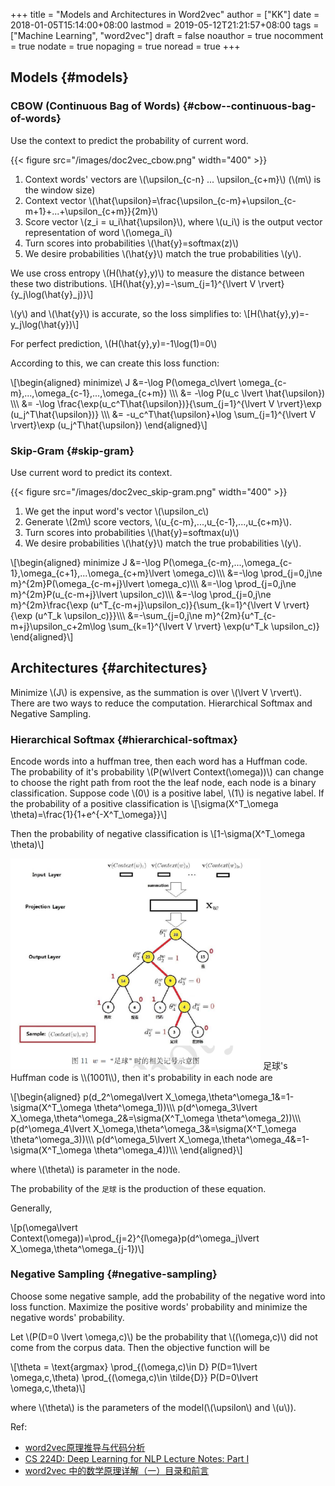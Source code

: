 +++
title = "Models and Architectures in Word2vec"
author = ["KK"]
date = 2018-01-05T15:14:00+08:00
lastmod = 2019-05-12T21:21:57+08:00
tags = ["Machine Learning", "word2vec"]
draft = false
noauthor = true
nocomment = true
nodate = true
nopaging = true
noread = true
+++

## Models {#models}


### CBOW (Continuous Bag of Words) {#cbow--continuous-bag-of-words}

Use the context to predict the probability of current word.

{{< figure src="/images/doc2vec_cbow.png" width="400" >}}

1.  Context words' vectors are \\(\upsilon\_{c-n} ... \upsilon\_{c+m}\\) (\\(m\\) is the window size)
2.  Context vector \\(\hat{\upsilon}=\frac{\upsilon\_{c-m}+\upsilon\_{c-m+1}+...+\upsilon\_{c+m}}{2m}\\)
3.  Score vector \\(z\_i = u\_i\hat{\upsilon}\\), where \\(u\_i\\) is the output vector representation of word \\(\omega\_i\\)
4.  Turn scores into probabilities \\(\hat{y}=softmax(z)\\)
5.  We desire probabilities \\(\hat{y}\\) match the true probabilities \\(y\\).

We use cross entropy \\(H(\hat{y},y)\\) to measure the distance between these two distributions.
\\[H(\hat{y},y)=-\sum\_{j=1}^{\lvert V \rvert}{y\_j\log(\hat{y}\_j)}\\]

\\(y\\) and \\(\hat{y}\\) is accurate, so the loss simplifies to:
\\[H(\hat{y},y)=-y\_j\log(\hat{y})\\]

For perfect prediction, \\(H(\hat{y},y)=-1\log(1)=0\\)

According to this, we can create this loss function:

\\[\begin{aligned}
minimize\ J &=-\log P(\omega\_c\lvert \omega\_{c-m},...,\omega\_{c-1},...,\omega\_{c+m}) \\\\\\
&= -\log P(u\_c \lvert \hat{\upsilon}) \\\\\\
&= -\log \frac{\exp(u\_c^T\hat{\upsilon})}{\sum\_{j=1}^{\lvert V \rvert}\exp (u\_j^T\hat{\upsilon})} \\\\\\
&= -u\_c^T\hat{\upsilon}+\log \sum\_{j=1}^{\lvert V \rvert}\exp (u\_j^T\hat{\upsilon})
\end{aligned}\\]


### Skip-Gram {#skip-gram}

Use current word to predict its context.

{{< figure src="/images/doc2vec_skip-gram.png" width="400" >}}

1.  We get the input word's vector \\(\upsilon\_c\\)
2.  Generate \\(2m\\) score vectors, \\(u\_{c-m},...,u\_{c-1},...,u\_{c+m}\\).
3.  Turn scores into probabilities \\(\hat{y}=softmax(u)\\)
4.  We desire probabilities \\(\hat{y}\\) match the true probabilities \\(y\\).

\\[\begin{aligned}
minimize J &=-\log P(\omega\_{c-m},...,\omega\_{c-1},\omega\_{c+1},...\omega\_{c+m}\lvert \omega\_c)\\\\\\
&=-\log \prod\_{j=0,j\ne m}^{2m}P(\omega\_{c-m+j}\lvert \omega\_c)\\\\\\
&=-\log \prod\_{j=0,j\ne m}^{2m}P(u\_{c-m+j}\lvert \upsilon\_c)\\\\\\
&=-\log \prod\_{j=0,j\ne m}^{2m}\frac{\exp (u^T\_{c-m+j}\upsilon\_c)}{\sum\_{k=1}^{\lvert V \rvert}{\exp (u^T\_k \upsilon\_c)}}\\\\\\
&=-\sum\_{j=0,j\ne m}^{2m}{u^T\_{c-m+j}\upsilon\_c+2m\log \sum\_{k=1}^{\lvert V \rvert} \exp(u^T\_k \upsilon\_c)}
\end{aligned}\\]


## Architectures {#architectures}

Minimize \\(J\\) is expensive, as the summation is over \\(\lvert V \rvert\\). There are two ways to reduce the computation. Hierarchical Softmax and Negative Sampling.


### Hierarchical Softmax {#hierarchical-softmax}

Encode words into a huffman tree, then each word has a Huffman code. The probability of it's probability \\(P(w\lvert Context(\omega))\\) can change to choose the right path from root the the leaf node, each node is a binary classification. Suppose code \\(0\\) is a positive label, \\(1\\) is negative label. If the probability of a positive classification is
\\[\sigma(X^T\_\omega \theta)=\frac{1}{1+e^{-X^T\_\omega}}\\]

Then the probability of negative classification is
\\[1-\sigma(X^T\_\omega \theta)\\]

<img src="/images/doc2vec_hierarchical_softmax.png" alt="doc2vec_hierarchical_softmax.png" width="400" />
足球's Huffman code is \\(1001\\), then it's probability in each node are

\\[\begin{aligned}
p(d\_2^\omega\lvert X\_\omega,\theta^\omega\_1&=1-\sigma(X^T\_\omega \theta^\omega\_1))\\\\\\
p(d^\omega\_3\lvert X\_\omega,\theta^\omega\_2&=\sigma(X^T\_\omega \theta^\omega\_2))\\\\\\
p(d^\omega\_4\lvert X\_\omega,\theta^\omega\_3&=\sigma(X^T\_\omega \theta^\omega\_3))\\\\\\
p(d^\omega\_5\lvert X\_\omega,\theta^\omega\_4&=1-\sigma(X^T\_\omega \theta^\omega\_4))\\\\\\
\end{aligned}\\]

where \\(\theta\\) is parameter in the node.

The probability of the `足球` is the production of these equation.

Generally,

\\[p(\omega\lvert Context(\omega))=\prod\_{j=2}^{l\omega}p(d^\omega\_j\lvert X\_\omega,\theta^\omega\_{j-1})\\]


### Negative Sampling {#negative-sampling}

Choose some negative sample, add the probability of the negative word into loss function. Maximize the positive words' probability and minimize the negative words' probability.

Let \\(P(D=0 \lvert \omega,c)\\) be the probability that \\((\omega,c)\\) did not come from the corpus data. Then the objective function will be

\\[\theta = \text{argmax} \prod\_{(\omega,c)\in D} P(D=1\lvert \omega,c,\theta) \prod\_{(\omega,c)\in \tilde{D}} P(D=0\lvert \omega,c,\theta)\\]

where \\(\theta\\) is the parameters of the model(\\(\upsilon\\) and \\(u\\)).

Ref:

-   [word2vec原理推导与代码分析](<http://www.hankcs.com/nlp/word2vec.html>)
-   [CS 224D: Deep Learning for NLP Lecture Notes: Part I](<http://cs224d.stanford.edu/lecture%5Fnotes/notes1.pdf>)
-   [word2vec 中的数学原理详解（一）目录和前言](<http://blog.csdn.net/itplus/article/details/37969519>)
